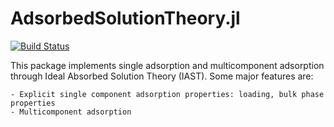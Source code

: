# AdsorbedSolutionTheory.jl

[![Build Status](https://github.com/ClapeyronThermo/AdsorbedSolutionTheory.jl/actions/workflows/CI.yml/badge.svg?branch=main)](https://github.com/ClapeyronThermo/AdsorbedSolutionTheory.jl/actions/workflows/CI.yml?query=branch%3Amain)


This package implements single adsorption and multicomponent adsorption through Ideal Absorbed Solution Theory (IAST). Some major features are:

    - Explicit single component adsorption properties: loading, bulk phase properties
    - Multicomponent adsorption 

